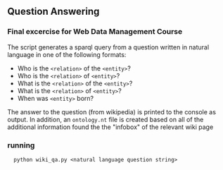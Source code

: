 ## Question Answering
### Final excercise for Web Data Management Course

The script generates a sparql query from a question written in natural language in one of the following formats:
- Who is the ``<relation>`` of the ``<entity>``?
- Who is the ``<relation>`` of ``<entity>``?
- What is the ``<relation>`` of the ``<entity>``?
- What is the  ``<relation>`` of ``<entity>``?
- When was ``<entity>`` born?

The answer to the question (from wikipedia) is printed to the console as output.
In addition, an `ontology.nt` file is created based on all of the additional information found the the "infobox" of the relevant wiki page

### running
```{console}
  python wiki_qa.py <natural language question string>
```

